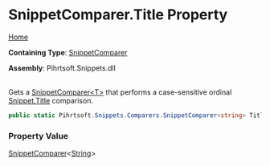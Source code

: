 # SnippetComparer\.Title Property

[Home](../../../../../README.md)

**Containing Type**: [SnippetComparer](../README.md)

**Assembly**: Pihrtsoft\.Snippets\.dll

\
Gets a [SnippetComparer\<T>](../../SnippetComparer-1/README.md) that performs a case\-sensitive ordinal [Snippet.Title](../../../Snippet/Title/README.md) comparison\.

```csharp
public static Pihrtsoft.Snippets.Comparers.SnippetComparer<string> Title { get; }
```

### Property Value

[SnippetComparer](../../SnippetComparer-1/README.md)\<[String](https://docs.microsoft.com/en-us/dotnet/api/system.string)>

